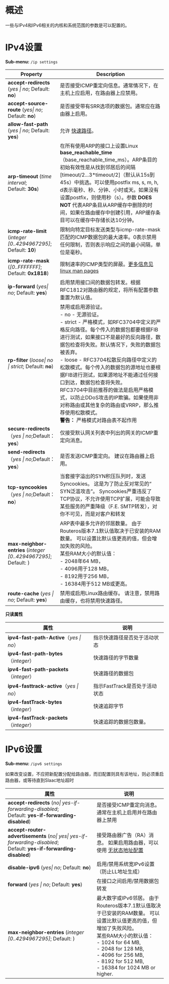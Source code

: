 # 概述

一些与IPv4和IPv6相关的内核和系统范围的参数是可以配置的。

# IPv4设置

**Sub-menu:** `/ip settings`

| Property                                                         | Description                                                                                                                                                                                                                                                                                                                                                                                                                                                                                                                                    |
| ---------------------------------------------------------------- | ---------------------------------------------------------------------------------------------------------------------------------------------------------------------------------------------------------------------------------------------------------------------------------------------------------------------------------------------------------------------------------------------------------------------------------------------------------------------------------------------------------------------------------------------- |
| **accept-redirects** (_yes \| no_; Default: **no**)              | 是否接受ICMP重定向信息。通常情况下，在主机上应启用，在路由器上应禁用。                                                                                                                                                                                                                                                                                                                                                                                                                                                                         |
| **accept-source-route** (_yes\| no_; Default: **no**)            | 是否接受带有SRR选项的数据包。通常应在路由器上启用。                                                                                                                                                                                                                                                                                                                                                                                                                                                                                            |
| **allow-fast-path** (_yes \| no_; Default: **yes**)              | 允许 [快速路径](https://help.mikrotik.com/docs/display/ROS/Packet+Flow+in+RouterOS#PacketFlowinRouterOS-FastPath)。                                                                                                                                                                                                                                                                                                                                                                                                                            |
| **arp-timeout** (_time interval_; Default: **30s**)              | 在所有使用ARP的接口上设置Linux **base_reachable_time**（base_reachable_time_ms）。ARP条目的初始有效性是从找到邻居后的间隔[timeout/2...3*timeout/2]（默认从15s到45s）中挑选。可以使用postfix ms, s, m, h, d表示毫秒、秒、分钟、小时或天。如果没有设置postfix，则使用秒（s）。参数 **DOES NOT** 代表ARP条目从ARP缓存中删除的时间，如果在路由缓存中创建引用，ARP缓存条目可以在缓存中存储长达10分钟。                                                                                                                                              |
| **icmp-rate-limit** (_integer [0..4294967295]_; Default: **10**) | 限制向特定目标发送类型与icmp-rate-mask匹配的ICMP数据包的最大速率。0表示禁用任何限制，否则表示响应之间的最小间隔，单位是毫秒。                                                                                                                                                                                                                                                                                                                                                                                                                  |
| **icmp-rate-mask** (_[0..FFFFFFF]_; Default: **0x1818**)         | 限制速率的ICMP类型的屏蔽。[更多信息见linux man pages](http://man7.org/linux/man-pages/man7/icmp.7.html)                                                                                                                                                                                                                                                                                                                                                                                                                                        |
| **ip-forward** (_yes\| no_; Default: **yes**)                    | 启用禁用接口间的数据包转发。根据RFC1812对路由器的规定，将所有配置参数重置为默认值。                                                                                                                                                                                                                                                                                                                                                                                                                                                            |
| **rp-filter** (_loose\| no \| strict_; Default: **no**)          | 禁用或启用源验证。<br>- no - 无源验证。<br>- strict - 严格模式，如RFC3704中定义的严格反向路径。每个传入的数据包都要根据FIB进行测试，如果接口不是最好的反向路径，数据包检查将失败。默认情况下，失败的数据包被丢弃。<br>- loose - RFC3704松散反向路径中定义的松散模式。每个传入的数据包的源地址也要根据FIB进行测试，如果源地址不能通过任何接口到达，数据包检查将失败。<br>RFC3704中目前推荐的做法是启用严格模式，以防止DDoS攻击的IP欺骗。如果使用非对称路由或其他复杂的路由或VRRP，那么推荐使用松散模式。<br>**警告：** 严格模式对路由表不起作用 |
| **secure-redirects** （_yes \| no_;Default：**yes**）            | 仅接受默认网关列表中列出的网关的ICMP重定向消息。                                                                                                                                                                                                                                                                                                                                                                                                                                                                                               |
| **send-redirects**（_yes \| no_;Default：**yes**）               | 是否发送ICMP重定向。 建议在路由器上启用。                                                                                                                                                                                                                                                                                                                                                                                                                                                                                                      |
| **tcp-syncookies**（_yes \| no_;Default：**no**）                | 当套接字溢出的SYN积压队列时，发送Syncookies。 这是为了防止反对常见的“ SYN泛滥攻击”。 Syncookies严重违反了TCP协议，不允许使用TCP扩展，可能会导致某些服务的严重降级（F.E. SMTP转发），对你不可见，而是对客户和转发                                                                                                                                                                                                                                                                                                                               |
| **max-neighbor-entries** (_integer [0..4294967295]_; Default: )  | ARP表中最多允许的邻居数量。 由于Routeros版本7.1默认值取决于已安装的RAM数量。 可以设置比默认值更高的值，但会增加失败的风险。<br>某些RAM大小的默认值：<br>- 2048年64 MB，<br>- 4096用于128 MB，<br>- 8192用于256 MB，<br>- 16384用于512 MB或更高。                                                                                                                                                                                                                                                                                               |
| **route-cache** (_yes \| no_; Default: **yes**)                  | 禁用或启用Linux路由缓存。 请注意，禁用路由缓存，也将禁用快速路径。                                                                                                                                                                                                                                                                                                                                                                                                                                                                             |

**只读属性**

| 属性                                     | 说明                          |
| ---------------------------------------- | ----------------------------- |
| **ipv4-fast-path-Active**（_yes \| no_） | 指示快速路径是否处于活动状态  |
| **ipv4-fast-path-bytes**（_integer_）    | 快速路径的字节数量            |
| **ipv4-fast-path-packets**（_integer_）  | 快速路径的数据包              |
| **ipv4-fasttrack-active**（_yes \| no_） | 指示FastTrack是否处于活动状态 |
| **ipv4-fastTrack-bytes**（_integer_）    | 快速追踪字节                  |
| **ipv4-fastTrack-packets**（_integer_）  | 快速追踪的数据包数量。        |

# IPv6设置

**Sub-menu:** `/ipv6 settings`

如果改变设置，不应把新配置分配给路由器，而旧配置则具有该地址，则必须重启路由器，或等待直到Slaac地址超时

| 属性                                                                                                                | 说明                                                                                                                                                                                                                                                                           |
| ------------------------------------------------------------------------------------------------------------------- | ------------------------------------------------------------------------------------------------------------------------------------------------------------------------------------------------------------------------------------------------------------------------------ |
| **accept-redirects** (_no\| yes-if-forwarding-disabled_; Default: **yes-if-forwarding-disabled**)                   | 是否接受ICMP重定向消息。 通常在主机上启用并在路由器上禁用                                                                                                                                                                                                                      |
| **accept-router-advertisements** (_no\| yes\| yes-if-forwarding-disabled_; Default: **yes-if-forwarding-disabled**) | 接受路由器广告（RA）消息。 如果启用路由器，可以使用 [无状态地址配置](https://wiki.mikrotik.com/wiki/Manual:IPv6/ND#Stateless_address_autoconfiguration "Manual:IPv6/ND")                                                                                                       |
| **disable-ipv6** (_yes\| no_; Default: **no**)                                                                      | 启用/禁用系统宽IPv6设置（防止LL地址生成）                                                                                                                                                                                                                                      |
| **forward** (_yes \| no_; Default: **yes**)                                                                         | 在接口之间启用/禁用数据包转发                                                                                                                                                                                                                                                  |
| **max-neighbor-entries** (_integer [0..4294967295]_; Default: )                                                     | 最大数字或IPv6邻居。 由于Routeros版本7.1默认值取决于已安装的RAM数量。 可以设置比默认值更高的值，但增加了失败风险。<br>某些RAM大小的默认值：<br>-   1024 for 64 MB,<br>-   2048 for 128 MB,<br>-   4096 for 256 MB,<br>-   8192 for 512 MB,<br>-   16384 for 1024 MB or higher. |